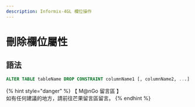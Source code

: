 ```yaml
---
description: Informix-4GL 欄位操作
---
```


# 刪除欄位屬性

## 語法

```sql
ALTER TABLE tableName DROP CONSTRAINT columnName1 [, columnName2, ...]
```

{% hint style="danger" %}
【 M@nGo 留言區 】\
如有任何建議的地方，請前往芒果留言區留言。
{% endhint %}
